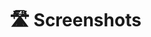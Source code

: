 # 🛣️ Screenshots

&#x20;        &#x20;

<figure><img src="https://raw.githubusercontent.com/tomatophp/filament-ecommerce/master/arts/shipping-vendors.png" alt=""><figcaption></figcaption></figure>

<figure><img src="https://raw.githubusercontent.com/tomatophp/filament-ecommerce/master/arts/edit-shipping-vendors.png" alt=""><figcaption></figcaption></figure>

<figure><img src="https://raw.githubusercontent.com/tomatophp/filament-ecommerce/master/arts/deliveries.png" alt=""><figcaption></figcaption></figure>

<figure><img src="https://raw.githubusercontent.com/tomatophp/filament-ecommerce/master/arts/orders.png" alt=""><figcaption></figcaption></figure>

<figure><img src="https://raw.githubusercontent.com/tomatophp/filament-ecommerce/master/arts/order-items.png" alt=""><figcaption></figcaption></figure>

<figure><img src="https://raw.githubusercontent.com/tomatophp/filament-ecommerce/master/arts/create-orders.png" alt=""><figcaption></figcaption></figure>

<figure><img src="https://raw.githubusercontent.com/tomatophp/filament-ecommerce/master/arts/create-products.png" alt=""><figcaption></figcaption></figure>

<figure><img src="https://raw.githubusercontent.com/tomatophp/filament-ecommerce/master/arts/products.png" alt=""><figcaption></figcaption></figure>

<figure><img src="https://raw.githubusercontent.com/tomatophp/filament-ecommerce/master/arts/edit-company.png" alt=""><figcaption></figcaption></figure>

<figure><img src="https://raw.githubusercontent.com/tomatophp/filament-ecommerce/master/arts/companies.png" alt=""><figcaption></figcaption></figure>

<figure><img src="https://raw.githubusercontent.com/tomatophp/filament-ecommerce/master/arts/branches.png" alt=""><figcaption></figcaption></figure>
